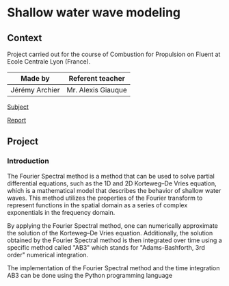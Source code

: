 # Shallow water wave modeling
## Context
Project carried out for the course of Combustion for Propulsion on Fluent at Ecole Centrale Lyon (France).

| Made by | Referent teacher | 
| ------------- |:-------------:|
| Jérémy Archier | Mr. Alexis Giauque |

[Subject](Report/Combustion_BE_Numerics_ressource_AG.pdf)

[Report](Report/Report_CombustionForPropulsion_PracticalSession1_Archier_Bourakkadi.pdf)


## Project
### Introduction
The Fourier Spectral method is a method that can be used to solve partial differential equations, such as the 1D and 2D Korteweg–De Vries equation, which is a mathematical model that describes the behavior of shallow water waves. This method utilizes the properties of the Fourier transform to represent functions in the spatial domain as a series of complex exponentials in the frequency domain.

By applying the Fourier Spectral method, one can numerically approximate the solution of the Korteweg–De Vries equation. Additionally, the solution obtained by the Fourier Spectral method is then integrated over time using a specific method called "AB3" which stands for "Adams-Bashforth, 3rd order" numerical integration.

The implementation of the Fourier Spectral method and the time integration AB3 can be done using the Python programming language
